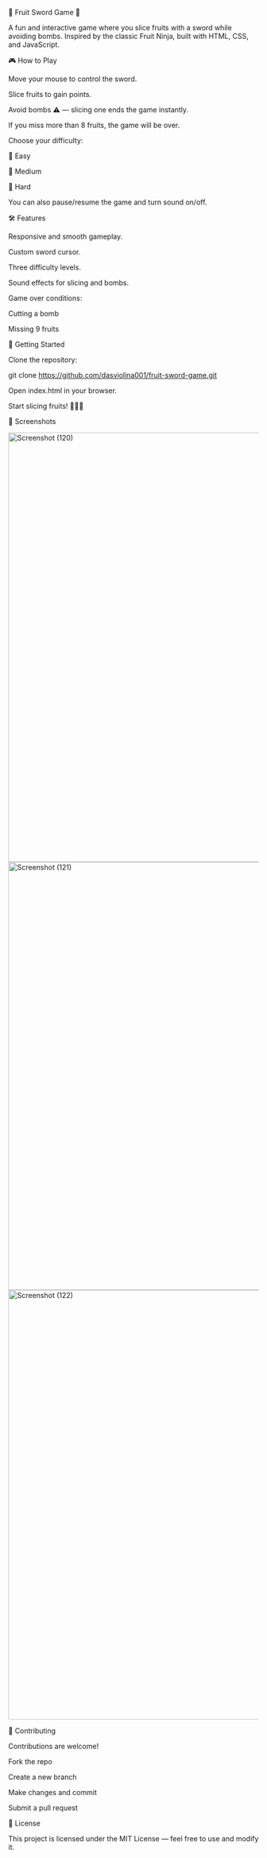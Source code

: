 🍉 Fruit Sword Game 🍌

A fun and interactive game where you slice fruits with a sword while avoiding bombs.
Inspired by the classic Fruit Ninja, built with HTML, CSS, and JavaScript.

🎮 How to Play

Move your mouse to control the sword.

Slice fruits to gain points.

Avoid bombs ⚠️ — slicing one ends the game instantly.

If you miss more than 8 fruits, the game will be over.

Choose your difficulty:

🍏 Easy

🍊 Medium

🍒 Hard

You can also pause/resume the game and turn sound on/off.

🛠️ Features

Responsive and smooth gameplay.

Custom sword cursor.

Three difficulty levels.

Sound effects for slicing and bombs.

Game over conditions:

Cutting a bomb

Missing 9 fruits

🚀 Getting Started

Clone the repository:

git clone https://github.com/dasviolina001/fruit-sword-game.git


Open index.html in your browser.

Start slicing fruits! 🍉🍌🍊

🎨 Screenshots

<img width="1920" height="864" alt="Screenshot (120)" src="https://github.com/user-attachments/assets/f57ae7ba-bf59-4c57-ad3f-37f401e63278" />

<img width="1920" height="861" alt="Screenshot (121)" src="https://github.com/user-attachments/assets/8bc61edf-5537-4fff-b600-5e73c5a0a6f7" />

<img width="1920" height="864" alt="Screenshot (122)" src="https://github.com/user-attachments/assets/324dd440-a35d-437f-a0fe-bfa8908896f4" />


🤝 Contributing

Contributions are welcome!

Fork the repo

Create a new branch

Make changes and commit

Submit a pull request

📜 License

This project is licensed under the MIT License — feel free to use and modify it.

